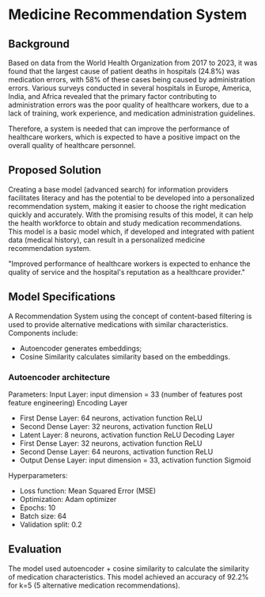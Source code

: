 # Medicine Recommendation System
## Background
Based on data from the World Health Organization from 2017 to 2023, it was found that the largest cause of patient deaths in hospitals (24.8%) was medication errors, with 58% of these cases being caused by administration errors. Various surveys conducted in several hospitals in Europe, America, India, and Africa revealed that the primary factor contributing to administration errors was the poor quality of healthcare workers, due to a lack of training, work experience, and medication administration guidelines.

Therefore, a system is needed that can improve the performance of healthcare workers, which is expected to have a positive impact on the overall quality of healthcare personnel.

## Proposed Solution
Creating a base model (advanced search) for information providers facilitates literacy and has the potential to be developed into a personalized recommendation system, making it easier to choose the right medication quickly and accurately. With the promising results of this model, it can help the health workforce to obtain and study medication recommendations. This model is a basic model which, if developed and integrated with patient data (medical history), can result in a personalized medicine recommendation system.

"Improved performance of healthcare workers is expected to enhance the quality of service and the hospital's reputation as a healthcare provider."

## Model Specifications
A Recommendation System using the concept of content-based filtering is used to provide alternative medications with similar characteristics. Components include:
- Autoencoder generates embeddings;
- Cosine Similarity calculates similarity based on the embeddings.

### Autoencoder architecture
Parameters:
Input Layer: input dimension = 33 (number of features post feature engineering)
Encoding Layer
- First Dense Layer: 64 neurons, activation function ReLU
- Second Dense Layer: 32 neurons, activation function ReLU
- Latent Layer: 8 neurons, activation function ReLU
Decoding Layer
- First Dense Layer: 32 neurons, activation function ReLU
- Second Dense Layer: 64 neurons, activation function ReLU
- Output Dense Layer: input dimension = 33, activation function Sigmoid

Hyperparameters:
- Loss function: Mean Squared Error (MSE)
- Optimization: Adam optimizer
- Epochs: 10
- Batch size: 64
- Validation split: 0.2

## Evaluation
The model used autoencoder + cosine similarity to calculate the similarity of medication characteristics. This model achieved an accuracy of 92.2% for k=5 (5 alternative medication recommendations).
